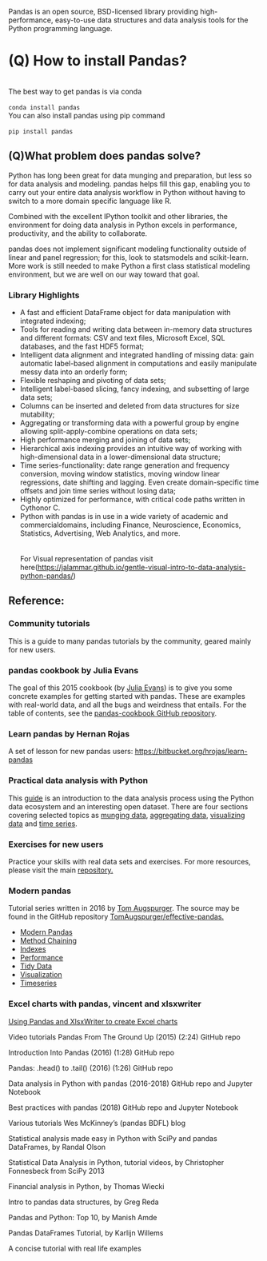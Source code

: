 Pandas is an open source, BSD-licensed library providing high-performance, easy-to-use data structures and data analysis tools for the Python programming language.
# (Q) How to install Pandas?
</br>The best way to get pandas is via conda
</br></br>`conda install pandas`
</br>You can also install pandas using pip command
</br></br>`pip install pandas`
## (Q)What problem does pandas solve?
Python has long been great for data munging and preparation, but less so for data analysis and modeling. pandas helps fill this gap, enabling you to carry out your entire data analysis workflow in Python without having to switch to a more domain specific language like R.

Combined with the excellent IPython toolkit and other libraries, the environment for doing data analysis in Python excels in performance, productivity, and the ability to collaborate.

pandas does not implement significant modeling functionality outside of linear and panel regression; for this, look to statsmodels and scikit-learn. More work is still needed to make Python a first class statistical modeling environment, but we are well on our way toward that goal.

### Library Highlights
*	A fast and efficient DataFrame object for data manipulation with integrated indexing;
*	Tools for reading and writing data between in-memory data structures and different formats: CSV and text files, Microsoft Excel, SQL databases, and the fast HDF5 format;
*	Intelligent data alignment and integrated handling of missing data: gain automatic label-based alignment in computations and easily manipulate messy data into an orderly form;
*	Flexible reshaping and pivoting of data sets;
*	Intelligent label-based slicing, fancy indexing, and subsetting of large data sets;
*	Columns can be inserted and deleted from data structures for size mutability;
*	Aggregating or transforming data with a powerful group by engine allowing split-apply-combine operations on data sets;
*	High performance merging and joining of data sets;
*	Hierarchical axis indexing provides an intuitive way of working with high-dimensional data in a lower-dimensional data structure;
*	Time series-functionality: date range generation and frequency conversion, moving window statistics, moving window linear regressions, date shifting and lagging. Even create domain-specific time offsets and join time series without losing data;
*	Highly optimized for performance, with critical code paths written in Cythonor C.
*	Python with pandas is in use in a wide variety of academic and commercialdomains, including Finance, Neuroscience, Economics, Statistics, Advertising, Web Analytics, and more.
</br></br></br>For Visual representation of pandas visit here(https://jalammar.github.io/gentle-visual-intro-to-data-analysis-python-pandas/)

## Reference:
### Community tutorials
This is a guide to many pandas tutorials by the community, geared mainly for new users.

### pandas cookbook by Julia Evans
The goal of this 2015 cookbook (by <a href="https://jvns.ca/">Julia Evans</a>) is to give you some concrete examples for getting started with pandas. These are examples with real-world data, and all the bugs and weirdness that entails. For the table of contents, see the <a href="https://github.com/jvns/pandas-cookbook">pandas-cookbook GitHub repository</a>.

### Learn pandas by Hernan Rojas
A set of lesson for new pandas users: https://bitbucket.org/hrojas/learn-pandas

### Practical data analysis with Python
This <a href="https://wavedatalab.github.io/datawithpython">guide</a> is an introduction to the data analysis process using the Python data ecosystem and an interesting open dataset. There are four sections covering selected topics as <a href="https://wavedatalab.github.io/datawithpython/munge.html">munging data</a>, <a href="https://wavedatalab.github.io/datawithpython/aggregate.html">aggregating data</a>, <a href="https://wavedatalab.github.io/datawithpython/visualize.html">visualizing data</a> and <a href="https://wavedatalab.github.io/datawithpython/timeseries.html">time series</a>.

### Exercises for new users
Practice your skills with real data sets and exercises. For more resources, please visit the main <a href="https://github.com/guipsamora/pandas_exercises">repository.</a>

### Modern pandas
Tutorial series written in 2016 by <a href="https://github.com/TomAugspurger">Tom Augspurger</a>. The source may be found in the GitHub repository <a href="https://github.com/TomAugspurger/effective-pandas">TomAugspurger/effective-pandas.</a>

* <a href="https://tomaugspurger.github.io/modern-1-intro.html">Modern Pandas</a>
* <a href="https://tomaugspurger.github.io/method-chaining.html">Method Chaining</a>
* <a href="https://tomaugspurger.github.io/modern-3-indexes.html">Indexes</a>
* <a href="https://tomaugspurger.github.io/modern-3-indexes.html">Performance</a>
* <a href="https://tomaugspurger.github.io/modern-5-tidy.html">Tidy Data</a>
* <a href="https://tomaugspurger.github.io/modern-6-visualization.html">Visualization</a>
* <a href="https://tomaugspurger.github.io/modern-6-visualization.html">Timeseries</a>

### Excel charts with pandas, vincent and xlsxwriter
<a href="https://pandas-xlsxwriter-charts.readthedocs.io/">Using Pandas and XlsxWriter to create Excel charts</a>

Video tutorials
Pandas From The Ground Up (2015) (2:24) GitHub repo

Introduction Into Pandas (2016) (1:28) GitHub repo

Pandas: .head() to .tail() (2016) (1:26) GitHub repo

Data analysis in Python with pandas (2016-2018) GitHub repo and Jupyter Notebook

Best practices with pandas (2018) GitHub repo and Jupyter Notebook

Various tutorials
Wes McKinney’s (pandas BDFL) blog

Statistical analysis made easy in Python with SciPy and pandas DataFrames, by Randal Olson

Statistical Data Analysis in Python, tutorial videos, by Christopher Fonnesbeck from SciPy 2013

Financial analysis in Python, by Thomas Wiecki

Intro to pandas data structures, by Greg Reda

Pandas and Python: Top 10, by Manish Amde

Pandas DataFrames Tutorial, by Karlijn Willems

A concise tutorial with real life examples
